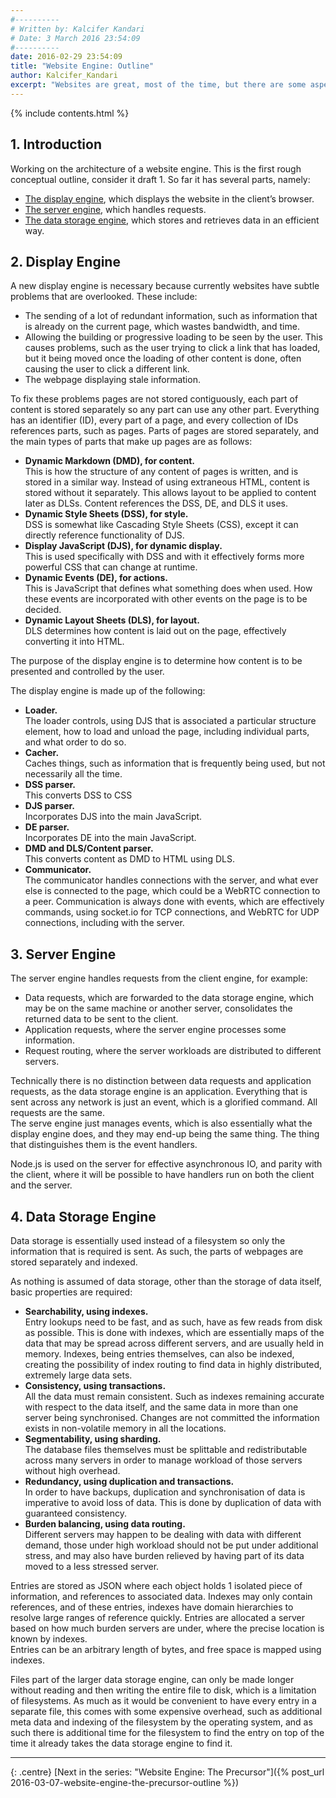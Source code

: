 ```yaml
---
#----------
# Written by: Kalcifer Kandari
# Date: 3 March 2016 23:54:09
#----------
date: 2016-02-29 23:54:09
title: "Website Engine: Outline"
author: Kalcifer_Kandari
excerpt: "Websites are great, most of the time, but there are some aspects to them that are mildly annoying that should not be there. Small things that take a lot of effort to fix. Here is a rough conceptual outline of architecture to fix them."
---
```


{% include contents.html %}

## 1. Introduction

Working on the architecture of a website engine. This is the first rough conceptual outline, consider it draft 1. So far it has several parts, namely:

- [The display engine](#display-engine), which displays the website in the client’s browser.
- [The server engine](#server-engine), which handles requests.
- [The data storage engine](#data-storage-engine), which stores and retrieves data in an efficient way.

## 2. Display Engine

A new display engine is necessary because currently websites have subtle problems that are overlooked. These include:

- The sending of a lot of redundant information, such as information that is already on the current page, which wastes bandwidth, and time.
- Allowing the building or progressive loading to be seen by the user. This causes problems, such as the user trying to click a link that has loaded, but it being moved once the loading of other content is done, often causing the user to click a different link.
- The webpage displaying stale information.

To fix these problems pages are not stored contiguously, each part of content is stored separately so any part can use any other part. Everything has an identifier (ID), every part of a page, and every collection of IDs references parts, such as pages. Parts of pages are stored separately, and the main types of parts that make up pages are as follows:

- **Dynamic Markdown (DMD), for content.**  
This is how the structure of any content of pages is written, and is stored in a similar way. Instead of using extraneous HTML, content is stored without it separately. This allows layout to be applied to content later as DLSs. Content references the DSS, DE, and DLS it uses.
- **Dynamic Style Sheets (DSS), for style.**  
DSS is somewhat like Cascading Style Sheets (CSS), except it can directly reference functionality of DJS.
- **Display JavaScript (DJS), for dynamic display.**  
This is used specifically with DSS and with it effectively forms more powerful CSS that can change at runtime.
- **Dynamic Events (DE), for actions.**  
This is JavaScript that defines what something does when used. How these events are incorporated with other events on the page is to be decided.
- **Dynamic Layout Sheets (DLS), for layout.**  
DLS determines how content is laid out on the page, effectively converting it into HTML.

The purpose of the display engine is to determine how content is to be presented and controlled by the user.

The display engine is made up of the following:

- **Loader.**  
The loader controls, using DJS that is associated a particular structure element, how to load and unload the page, including individual parts, and what order to do so.
- **Cacher.**  
Caches things, such as information that is frequently being used, but not necessarily all the time.
- **DSS parser.**  
This converts DSS to CSS
- **DJS parser.**  
Incorporates DJS into the main JavaScript.
- **DE parser.**  
Incorporates DE into the main JavaScript.
- **DMD and DLS/Content parser.**  
This converts content as DMD to HTML using DLS.
- **Communicator.**  
The communicator handles connections with the server, and what ever else is connected to the page, which could be a WebRTC connection to a peer. Communication is always done with events, which are effectively commands, using socket.io for TCP connections, and WebRTC for UDP connections, including with the server.

## 3. Server Engine

The server engine handles requests from the client engine, for example:

- Data requests, which are forwarded to the data storage engine, which may be on the same machine or another server, consolidates the returned data to be sent to the client.
- Application requests, where the server engine processes some information.
- Request routing, where the server workloads are distributed to different servers.

Technically there is no distinction between data requests and application requests, as the data storage engine is an application. Everything that is sent across any network is just an event, which is a glorified command. All requests are the same.  
The serve engine just manages events, which is also essentially what the display engine does, and they may end-up being the same thing. The thing that distinguishes them is the event handlers.

Node.js is used on the server for effective asynchronous IO, and parity with the client, where it will be possible to have handlers run on both the client and the server.

## 4. Data Storage Engine

Data storage is essentially used instead of a filesystem so only the information that is required is sent. As such, the parts of webpages are stored separately and indexed.

As nothing is assumed of data storage, other than the storage of data itself, basic properties are required:

- **Searchability, using indexes.**  
Entry lookups need to be fast, and as such, have as few reads from disk as possible. This is done with indexes, which are essentially maps of the data that may be spread across different servers, and are usually held in memory. Indexes, being entries themselves, can also be indexed, creating the possibility of index routing to find data in highly distributed, extremely large data sets.
- **Consistency, using transactions.**  
All the data must remain consistent. Such as indexes remaining accurate with respect to the data itself, and the same data in more than one server being synchronised. Changes are not committed the information exists in non-volatile memory in all the locations.
- **Segmentability, using sharding.**  
The database files themselves must be splittable and redistributable across many servers in order to manage workload of those servers without high overhead.
- **Redundancy, using duplication and transactions.**  
In order to have backups, duplication and synchronisation of data is imperative to avoid loss of data. This is done by duplication of data with guaranteed consistency.
- **Burden balancing, using data routing.**  
Different servers may happen to be dealing with data with different demand, those under high workload should not be put under additional stress, and may also have burden relieved by having part of its data moved to a less stressed server.

Entries are stored as JSON where each object holds 1 isolated piece of information, and references to associated data. Indexes may only contain references, and of these entries, indexes have domain hierarchies to resolve large ranges of reference quickly. Entries are allocated a server based on how much burden servers are under, where the precise location is known by indexes.  
Entries can be an arbitrary length of bytes, and free space is mapped using indexes.

Files part of the larger data storage engine, can only be made longer without reading and then writing the entire file to disk, which is a limitation of filesystems. As much as it would be convenient to have every entry in a separate file, this comes with some expensive overhead, such as additional meta data and indexing of the filesystem by the operating system, and as such there is additional time for the filesystem to find the entry on top of the time it already takes the data storage engine to find it.

---

{: .centre}
[Next in the series: "Website Engine: The Precursor"]({% post_url 2016-03-07-website-engine-the-precursor-outline %})